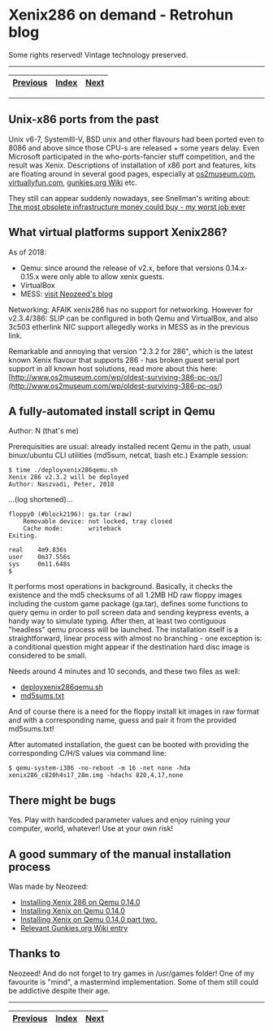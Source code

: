 # Xenix286 on demand - Retrohun blog

Some rights reserved! Vintage technology preserved.

---

[Previous](../toshibat3100fun) | [Index](../../../../) | [Next](../amiga2000etal)
--- | --- | ---

---

## Unix-x86 ports from the past
Unix v6-7, SystemIII-V, BSD unix and other flavours had been ported even to 8086 and above since those CPU-s are released + some years delay. Even Microsoft participated in the who-ports-fancier stuff competition, and the result was Xenix. Descriptions of installation of x86 port and features, kits are floating around in several good pages, especially at [os2museum.com](http://www.os2museum.com/wp/category/xenix/), [virtuallyfun.com](https://virtuallyfun.com/wordpress/category/xenix/), [gunkies.org Wiki](http://gunkies.org/wiki/Xenix) etc.

They still can appear suddenly nowadays, see Snellman's writing about: [The most obsolete infrastructure money could buy - my worst job ever](https://www.snellman.net/blog/archive/2015-09-01-the-most-obsolete-infrastructure-money-could-buy/)

## What virtual platforms support Xenix286?
As of 2018:

- Qemu: since around the release of v2.x, before that versions 0.14.x-0.15.x were only able to allow xenix guests.
- VirtualBox
- MESS: [visit Neozeed's blog](https://virtuallyfun.com/wordpress/2014/05/30/not-that-i-hang-out-on-irc-anymore/)

Networking: AFAIK xenix286 has no support for networking. However for v2.3.4/386: SLIP can be configured in both Qemu and VirtualBox, and also 3c503 etherlink NIC support allegedly works in MESS as in the previous link.

Remarkable and annoying that version "2.3.2 for 286", which is the latest known Xenix flavour that supports 286 - has broken guest serial port support in all known host solutions, read more about this here: [http://www.os2museum.com/wp/oldest-surviving-386-pc-os/](http://www.os2museum.com/wp/oldest-surviving-386-pc-os/)

## A fully-automated install script in Qemu

Author: N (that's me)

Prerequisities are usual: already installed recent Qemu in the path, usual binux/ubuntu CLI utilities (md5sum, netcat, bash etc.) Example session:

```
$ time ./deployxenix286qemu.sh 
Xenix 286 v2.3.2 will be deployed
Author: Naszvadi, Peter, 2018
```
...(log shortened)...
```
floppy0 (#block2196): ga.tar (raw)
    Removable device: not locked, tray closed
    Cache mode:       writeback
Exiting.

real    4m9.836s
user    0m37.556s
sys     0m11.648s
$

```

It performs most operations in background. Basically, it checks the existence and the md5 checksums of all 1.2MB HD raw floppy images including the custom game package (ga.tar), defines some functions to query qemu in order to poll screen data and sending keypress events, a handy way to simulate typing. After then, at least two contiguous "headless" qemu process will be launched. The installation itself is a straightforward, linear process with almost no branching - one exception is: a conditional question might appear if the destination hard disc image is considered to be small.

Needs around 4 minutes and 10 seconds, and these two files as well:

- [deployxenix286qemu.sh](deployxenix286qemu.sh)
- [md5sums.txt](md5sums.txt)

And of course there is a need for the floppy install kit images in raw format and with a corresponding name, guess and pair it from the provided md5sums.txt!

After automated installation, the guest can be booted with providing the corresponding C/H/S values via command line:
```
$ qemu-system-i386 -no-reboot -m 16 -net none -hda xenix286_c820h4s17_28m.img -hdachs 820,4,17,none
```

## There might be bugs
Yes. Play with hardcoded parameter values and enjoy ruining your computer, world, whatever! Use at your own risk!

## A good summary of the manual installation process
Was made by Neozeed:

- [Installing Xenix 286 on Qemu 0.14.0](https://virtuallyfun.com/wordpress/2011/04/11/installing-xenix-286-on-qemu-0-14-0/)
- [Installing Xenix on Qemu 0.14.0](https://virtuallyfun.com/wordpress/2011/04/08/installing-xenix-on-qemu-0-14-0/)
- [Installing Xenix on Qemu 0.14.0 part two.](https://virtuallyfun.com/wordpress/2011/04/08/installing-xenix-on-qemu-0-14-0-part-two/)
- [Relevant Gunkies.org Wiki entry](http://gunkies.org/wiki/Installing_Xenix_2.x_on_Qemu)

## Thanks to

Neozeed! And do not forget to try games in /usr/games folder! One of my favourite is "mind", a mastermind implementation. Some of them still could be addictive despite their age.

---

[Previous](../toshibat3100fun) | [Index](../../../../) | [Next](../amiga2000etal)
--- | --- | ---
